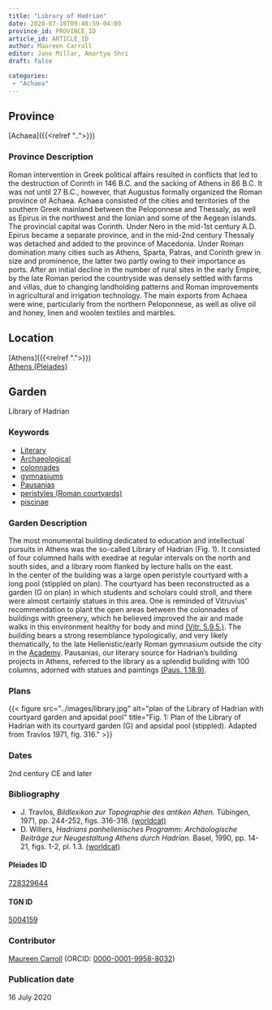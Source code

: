```yaml
---
title: "Library of Hadrian"
date: 2020-07-16T09:48:59-04:00
province_id: PROVINCE_ID
article_id: ARTICLE_ID
author: Maureen Carroll
editor: Jane Millar, Amartya Shri
draft: false

categories:
 - "Achaea"
---
```


## Province

[Achaea]({{<relref "..">}})

### Province Description

Roman intervention in Greek political affairs resulted in conflicts that led to the destruction of Corinth in 146 B.C. and the sacking of Athens in 86 B.C. It was not until 27 B.C., however, that Augustus formally organized the Roman province of Achaea. Achaea consisted of the cities and territories of the southern Greek mainland between the Peloponnese and Thessaly, as well as Epirus in the northwest and the Ionian and some of the Aegean islands.
The provincial capital was Corinth. Under Nero in the mid-1st century A.D. Epirus became a separate province, and in the mid-2nd century Thessaly was detached and added to the province of Macedonia. Under Roman domination many cities such as Athens, Sparta, Patras, and Corinth grew in size and prominence, the latter two partly owing to their importance as ports.  After an initial decline in the number of rural sites in the early Empire, by the late Roman period the countryside was densely settled with farms and villas, due to changing landholding patterns and Roman improvements in agricultural and irrigation technology. The main exports from Achaea were wine, particularly from the northern Peloponnese, as well as olive oil and honey, linen and woolen textiles and marbles.

## Location

[Athens]({{<relref ".">}}) \
[Athens (Pleiades)](https://pleiades.stoa.org/places/579885)

<!--### Location Description-->

<!-- LEAVE THIS BLANK FOR NOW -->

<!--## Sublocation-->

<!--### Sublocation Description-->

<!-- DESCRIPTION -->

## Garden

Library of Hadrian

### Keywords

- [Literary](#)
- [Archaeological](#)
- [colonnades](http://vocab.getty.edu/page/aat/300002613)
- [gymnasiums](http://vocab.getty.edu/page/aat/300007297)
- [Pausanias](https://catalog.perseus.org/cite-collections/authors/urn:cite:perseus:author.1054.1)
- [peristyles (Roman courtyards)](http://vocab.getty.edu/page/aat/300080971)
- [piscinae](http://vocab.getty.edu/page/aat/300375619)

### Garden Description

The most monumental building dedicated to education and intellectual pursuits in Athens was the so-called Library of Hadrian (Fig. 1).  It consisted of four columned halls with exedrae at regular intervals on the north and south sides, and a library room flanked by lecture halls on the east.  
In the center of the building was a large open peristyle courtyard with a long pool (stippled on plan).  The courtyard has been reconstructed as a garden (G on plan) in which students and scholars could stroll, and there were almost certainly statues in this area.  One is reminded of Vitruvius’ recommendation to plant the open areas between the colonnades of buildings with greenery, which he believed improved the air and made walks in this environment healthy for body and mind [(Vitr. 5.9.5.)](http://data.perseus.org/citations/urn:cts:latinLit:phi1056.phi001.perseus-eng1:5.9.5). The building bears a strong resemblance typologically, and very likely thematically, to the late Hellenistic/early Roman gymnasium outside the city in the [Academy](#).  Pausanias, our literary source for Hadrian’s building projects in Athens, referred to the library as a splendid building with 100 columns, adorned with statues and paintings [(Paus. 1.18.9)](http://data.perseus.org/citations/urn:cts:greekLit:tlg0525.tlg001.perseus-eng1:1.18.9).

<!--### Maps-->

<!--
{{< figure src="../images/image_name.ext" alt="alt_text" title="CAPTION" >}}
-->

### Plans

{{< figure src="../images/library.jpg" alt="plan of the Library of Hadrian with courtyard garden and apsidal pool" title="Fig. 1: Plan of the Library of Hadrian with its courtyard garden (G) and apsidal pool (stippled). Adapted from Travlos 1971, fig. 316." >}}

<!--### Images-->

<!--
{{< figure src="../images/image_name.ext" alt="alt_text" title="CAPTION" >}}
-->

### Dates
2nd century CE and later

### Bibliography

* J. Travlos, *Bildlexikon zur Topographie des antiken Athen.* Tübingen, 1971, pp. 244-252, figs. 316-318. [(worldcat)](http://www.worldcat.org/oclc/1024546553)
* D. Willers, *Hadrians panhellenisches Programm: Archäologische Beiträge zur Neugestaltung Athens durch Hadrian.* Basel, 1990, pp. 14-21, figs. 1-2, pl. 1.3. [(worldcat)](http://www.worldcat.org/oclc/22880052)

<!--#### Periodo ID-->

<!-- [PERIODO_ID](https://pleiades.stoa.org/places/PLEIADES_ID) -->

#### Pleiades ID

[728329644](https://pleiades.stoa.org/places/728329644)

#### TGN ID

[5004159](http://vocab.getty.edu/page/tgn/5004159)

### Contributor

[Maureen Carroll](link) (ORCID: [0000-0001-9958-8032](https://orcid.org/0000-0001-9958-8032))

### Publication date

16 July 2020

<!--### Related articles-->

<!-- Links to other related articles. Leave blank for now -->